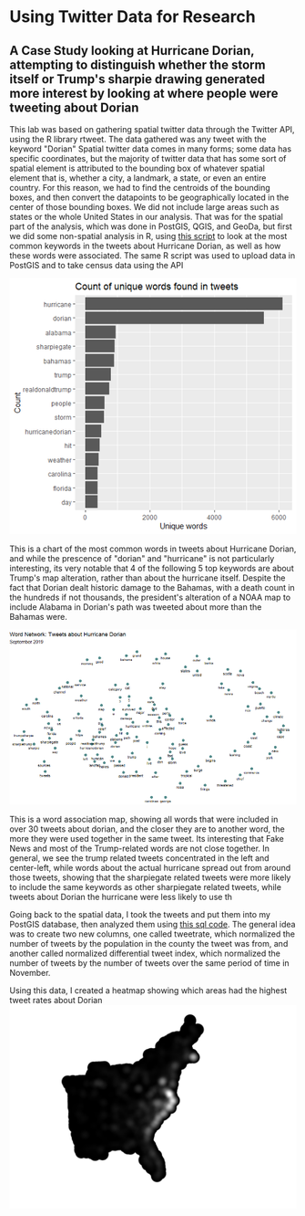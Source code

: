# Using Twitter Data for Research

## A Case Study looking at Hurricane Dorian, attempting to distinguish whether the storm itself or Trump's sharpie drawing generated more interest by looking at where people were tweeting about Dorian

This lab was based on gathering spatial twitter data through the Twitter API, using the R library rtweet. The data gathered was any tweet with the keyword "Dorian" Spatial twitter data comes in many forms; some data has specific coordinates, but the majority of twitter data that has some sort of spatial element is attributed to the bounding box of whatever spatial element that is, whether a city, a landmark, a state, or even an entire country. For this reason, we had to find the centroids of the bounding boxes, and then convert the datapoints to be geographically located in the center of those bounding boxes. We did not include large areas such as states or the whole United States in our analysis. That was for the spatial part of the analysis, which was done in PostGIS, QGIS, and GeoDa, but first we did some non-spatial analysis in R, using [this script](dorian.r) to look at the most common keywords in the tweets about Hurricane Dorian, as well as how these words were associated. The same R script was used to upload data in PostGIS and to take census data using the API

![most common keywords](Rplot.png)

This is a chart of the most common words in tweets about Hurricane Dorian, and while the prescence of "dorian" and "hurricane" is not particularly interesting, its very notable that 4 of the following 5 top keywords are about Trump's map alteration, rather than about the hurricane itself. Despite the fact that Dorian dealt historic damage to the Bahamas, with a death count in the hundreds if not thousands, the president's alteration of a NOAA map to include Alabama in Dorian's path was tweeted about more than the Bahamas were.

![word association map](Rplot01.png)

This is a word association map, showing all words that were included in over 30 tweets about dorian, and the closer they are to another word, the more they were used together in the same tweet. Its interesting that Fake News and most of the Trump-related words are not close together. In general, we see the trump related tweets concentrated in the left and center-left, while words about the actual hurricane spread out from around those tweets, showing that the sharpiegate related tweets were more likely to include the same keywords as other sharpiegate related tweets, while tweets about Dorian the hurricane were less likely to use th

Going back to the spatial data, I took the tweets and put them into my PostGIS database, then analyzed them using [this sql code](noteslab10.sql). The general idea was to create two new columns, one called tweetrate, which normalized the number of tweets by the population in the county the tweet was from, and another called normalized differential tweet index, which normalized the number of tweets by the number of tweets over the same period of time in November. 

Using this data, I created a heatmap showing which areas had the highest tweet rates about Dorian
![heatmap](heatmap.png)
